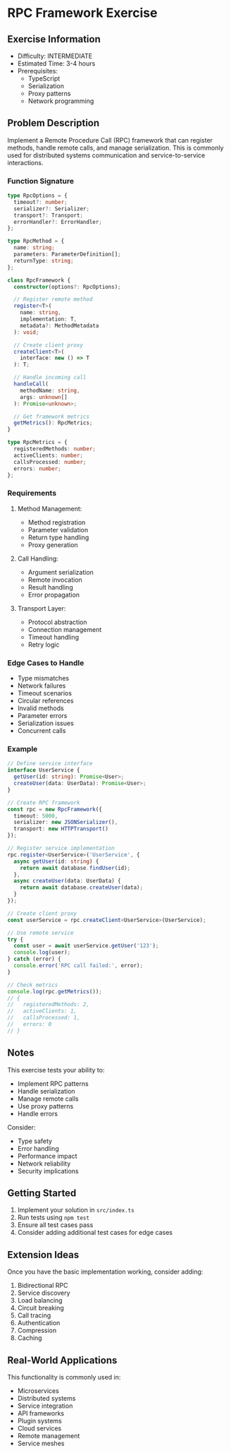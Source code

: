 # RPC Framework Exercise

## Exercise Information
- Difficulty: INTERMEDIATE
- Estimated Time: 3-4 hours
- Prerequisites:
    - TypeScript
    - Serialization
    - Proxy patterns
    - Network programming

## Problem Description

Implement a Remote Procedure Call (RPC) framework that can register methods, handle remote calls, and manage serialization. This is commonly used for distributed systems communication and service-to-service interactions.

### Function Signature
```typescript
type RpcOptions = {
  timeout?: number;
  serializer?: Serializer;
  transport?: Transport;
  errorHandler?: ErrorHandler;
};

type RpcMethod = {
  name: string;
  parameters: ParameterDefinition[];
  returnType: string;
};

class RpcFramework {
  constructor(options?: RpcOptions);

  // Register remote method
  register<T>(
    name: string,
    implementation: T,
    metadata?: MethodMetadata
  ): void;

  // Create client proxy
  createClient<T>(
    interface: new () => T
  ): T;

  // Handle incoming call
  handleCall(
    methodName: string,
    args: unknown[]
  ): Promise<unknown>;

  // Get framework metrics
  getMetrics(): RpcMetrics;
}

type RpcMetrics = {
  registeredMethods: number;
  activeClients: number;
  callsProcessed: number;
  errors: number;
};
```

### Requirements

1. Method Management:
    - Method registration
    - Parameter validation
    - Return type handling
    - Proxy generation

2. Call Handling:
    - Argument serialization
    - Remote invocation
    - Result handling
    - Error propagation

3. Transport Layer:
    - Protocol abstraction
    - Connection management
    - Timeout handling
    - Retry logic

### Edge Cases to Handle

- Type mismatches
- Network failures
- Timeout scenarios
- Circular references
- Invalid methods
- Parameter errors
- Serialization issues
- Concurrent calls

### Example

```typescript
// Define service interface
interface UserService {
  getUser(id: string): Promise<User>;
  createUser(data: UserData): Promise<User>;
}

// Create RPC framework
const rpc = new RpcFramework({
  timeout: 5000,
  serializer: new JSONSerializer(),
  transport: new HTTPTransport()
});

// Register service implementation
rpc.register<UserService>('UserService', {
  async getUser(id: string) {
    return await database.findUser(id);
  },
  async createUser(data: UserData) {
    return await database.createUser(data);
  }
});

// Create client proxy
const userService = rpc.createClient<UserService>(UserService);

// Use remote service
try {
  const user = await userService.getUser('123');
  console.log(user);
} catch (error) {
  console.error('RPC call failed:', error);
}

// Check metrics
console.log(rpc.getMetrics());
// {
//   registeredMethods: 2,
//   activeClients: 1,
//   callsProcessed: 1,
//   errors: 0
// }
```

## Notes

This exercise tests your ability to:
- Implement RPC patterns
- Handle serialization
- Manage remote calls
- Use proxy patterns
- Handle errors

Consider:
- Type safety
- Error handling
- Performance impact
- Network reliability
- Security implications

## Getting Started

1. Implement your solution in `src/index.ts`
2. Run tests using `npm test`
3. Ensure all test cases pass
4. Consider adding additional test cases for edge cases

## Extension Ideas

Once you have the basic implementation working, consider adding:
1. Bidirectional RPC
2. Service discovery
3. Load balancing
4. Circuit breaking
5. Call tracing
6. Authentication
7. Compression
8. Caching

## Real-World Applications

This functionality is commonly used in:
- Microservices
- Distributed systems
- Service integration
- API frameworks
- Plugin systems
- Cloud services
- Remote management
- Service meshes
